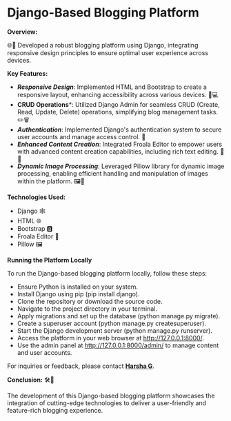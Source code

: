 # Django-Based Blogging Platform 

 **Overview:**

🌐📝 Developed a robust blogging platform using Django, integrating responsive design principles to ensure optimal user experience across devices.

**Key Features:**
- ***Responsive Design***: Implemented HTML and Bootstrap to create a responsive layout, enhancing accessibility across various devices. 📱💻
- **CRUD Operations***: Utilized Django Admin for seamless CRUD (Create, Read, Update, Delete) operations, simplifying blog management tasks. ✏️🗑️
- ***Authentication***: Implemented Django's authentication system to secure user accounts and manage access control. 🔐
- ***Enhanced Content Creation***: Integrated Froala Editor to empower users with advanced content creation capabilities, including rich text editing. 📝✨
- ***Dynamic Image Processing***: Leveraged Pillow library for dynamic image processing, enabling efficient handling and manipulation of images within the platform. 🖼️🔄

**Technologies Used:**
- Django 🕸️
- HTML 🌐
- Bootstrap 🅱️
- Froala Editor 📝
- Pillow 🖼️

**Running the Platform Locally**

To run the Django-based blogging platform locally, follow these steps:

- Ensure Python is installed on your system.
- Install Django using pip (pip install django).
- Clone the repository or download the source code.
- Navigate to the project directory in your terminal.
- Apply migrations and set up the database (python manage.py migrate).
- Create a superuser account (python manage.py createsuperuser).
- Start the Django development server (python manage.py runserver).
- Access the platform in your web browser at http://127.0.0.1:8000/.
- Use the admin panel at http://127.0.0.1:8000/admin/ to manage content and user accounts.

For inquiries or feedback, please contact **[Harsha G](mailto:harshag3106@gmail.com)**.

**Conclusion:**
🛠️📰 

The development of this Django-based blogging platform showcases the integration of cutting-edge technologies to deliver a user-friendly and feature-rich blogging experience.
